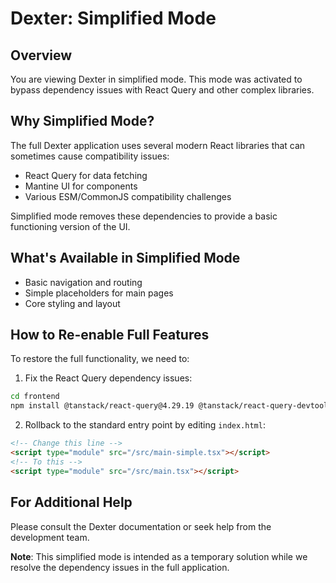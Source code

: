 # Dexter: Simplified Mode

## Overview
You are viewing Dexter in simplified mode. This mode was activated to bypass dependency issues with React Query and other complex libraries.

## Why Simplified Mode?
The full Dexter application uses several modern React libraries that can sometimes cause compatibility issues:
- React Query for data fetching
- Mantine UI for components
- Various ESM/CommonJS compatibility challenges

Simplified mode removes these dependencies to provide a basic functioning version of the UI.

## What's Available in Simplified Mode
- Basic navigation and routing
- Simple placeholders for main pages
- Core styling and layout

## How to Re-enable Full Features
To restore the full functionality, we need to:

1. Fix the React Query dependency issues:
```bash
cd frontend
npm install @tanstack/react-query@4.29.19 @tanstack/react-query-devtools@4.29.19 --save-exact
```

2. Rollback to the standard entry point by editing `index.html`:
```html
<!-- Change this line -->
<script type="module" src="/src/main-simple.tsx"></script>
<!-- To this -->
<script type="module" src="/src/main.tsx"></script>
```

## For Additional Help
Please consult the Dexter documentation or seek help from the development team.

**Note**: This simplified mode is intended as a temporary solution while we resolve the dependency issues in the full application.
